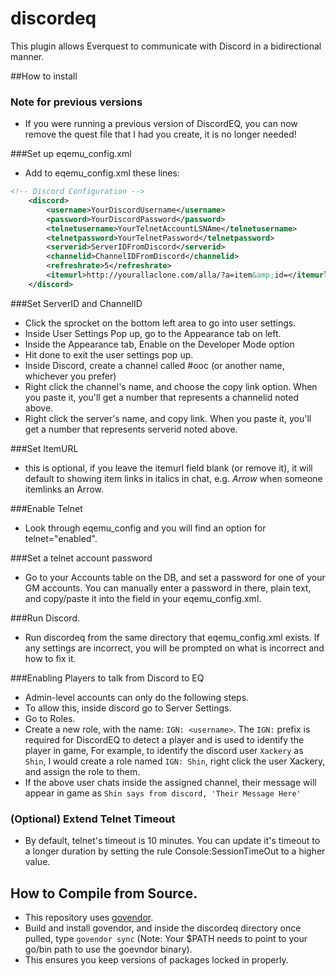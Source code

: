 # discordeq
This plugin allows Everquest to communicate with Discord in a bidirectional manner.

##How to install

### Note for previous versions
* If you were running a previous version of DiscordEQ, you can now remove the quest file that I had you create, it is no longer needed!

###Set up eqemu_config.xml
* Add to eqemu_config.xml these lines:
```xml
<!-- Discord Configuration -->
	<discord>
		<username>YourDiscordUsername</username>
		<password>YourDiscordPassword</password>
        <telnetusername>YourTelnetAccountLSNAme</telnetusername>
        <telnetpassword>YourTelnetPassword</telnetpassword>        
		<serverid>ServerIDFromDiscord</serverid>
		<channelid>ChannelIDFromDiscord</channelid>
		<refreshrate>5</refreshrate>
        <itemurl>http://yourallaclone.com/alla/?a=item&amp;id=</itemurl>
	</discord>
```

###Set ServerID and ChannelID
* Click the sprocket on the bottom left area to go into user settings.
* Inside User Settings Pop up, go to the Appearance tab on left.
* Inside the Appearance tab, Enable on the Developer Mode option
* Hit done to exit the user settings pop up.
* Inside Discord, create a channel called #ooc (or another name, whichever you prefer)
* Right click the channel's name, and choose the copy link option. When you paste it, you'll get a number that represents a channelid noted above.
* Right click the server's name, and copy link. When you paste it, you'll get a number that represents serverid noted above.

###Set ItemURL
* this is optional, if you leave the itemurl field blank (or remove it), it will default to showing item links in italics in chat, e.g. *Arrow* when someone itemlinks an Arrow.

###Enable Telnet
* Look through eqemu_config and you will find an option for telnet="enabled".

###Set a telnet account password
* Go to your Accounts table on the DB, and set a password for one of your GM accounts. You can manually enter a password in there, plain text, and copy/paste it into the <telnetpassword> field in your eqemu_config.xml.

###Run Discord.
* Run discordeq from the same directory that eqemu_config.xml exists. If any settings are incorrect, you will be prompted on what is incorrect and how to fix it.

###Enabling Players to talk from Discord to EQ
* Admin-level accounts can only do the following steps.
* To allow this, inside discord go to Server Settings.
* Go to Roles.
* Create a new role, with the name: `IGN: <username>`. The `IGN:` prefix is required for DiscordEQ to detect a player and is used to identify the player in game, For example, to identify the discord user `Xackery` as `Shin`, I would create a role named `IGN: Shin`, right click the user Xackery, and assign the role to them.
* If the above user chats inside the assigned channel, their message will appear in game as `Shin says from discord, 'Their Message Here'`

### (Optional) Extend Telnet Timeout
* By default, telnet's timeout is 10 minutes. You can update it's timeout to a longer duration by setting the rule Console:SessionTimeOut to a higher value.


## How to Compile from Source.
* This repository uses [govendor](https://github.com/kardianos/govendor).
* Build and install govendor, and inside the discordeq directory once pulled, type `govendor sync` (Note: Your $PATH needs to point to your go/bin path to use the goevndor binary).
* This ensures you keep versions of packages locked in properly.
